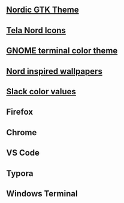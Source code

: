## [Nordic GTK Theme](https://www.gnome-look.org/p/1267246/)

## [Tela Nord Icons](https://www.gnome-look.org/p/1279924/)

## [GNOME terminal color theme](https://github.com/nordtheme/gnome-terminal)

## [Nord inspired wallpapers](/wallpaper)

## [Slack color values](https://www.nordtheme.com/docs/ports/slack/installation)

## Firefox

## Chrome

## VS Code

## Typora

## Windows Terminal
